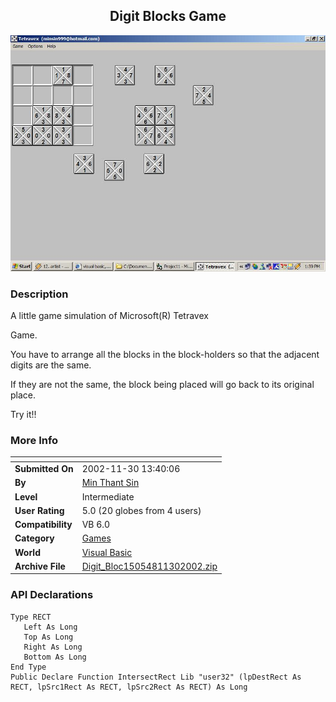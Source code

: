 ﻿<div align="center">

## Digit Blocks Game

<img src="PIC20021130134896495.JPG">
</div>

### Description

A little game simulation of Microsoft(R) Tetravex

Game.

You have to arrange all the blocks in the block-holders so that the adjacent digits are the same.

If they are not the same, the block being placed will go back to its original place.

Try it!!
 
### More Info
 


<span>             |<span>
---                |---
**Submitted On**   |2002-11-30 13:40:06
**By**             |[Min Thant Sin](https://github.com/Planet-Source-Code/PSCIndex/blob/master/ByAuthor/min-thant-sin.md)
**Level**          |Intermediate
**User Rating**    |5.0 (20 globes from 4 users)
**Compatibility**  |VB 6\.0
**Category**       |[Games](https://github.com/Planet-Source-Code/PSCIndex/blob/master/ByCategory/games__1-38.md)
**World**          |[Visual Basic](https://github.com/Planet-Source-Code/PSCIndex/blob/master/ByWorld/visual-basic.md)
**Archive File**   |[Digit\_Bloc15054811302002\.zip](https://github.com/Planet-Source-Code/min-thant-sin-digit-blocks-game__1-41160/archive/master.zip)

### API Declarations

```
Type RECT
   Left As Long
   Top As Long
   Right As Long
   Bottom As Long
End Type
Public Declare Function IntersectRect Lib "user32" (lpDestRect As RECT, lpSrc1Rect As RECT, lpSrc2Rect As RECT) As Long
```





